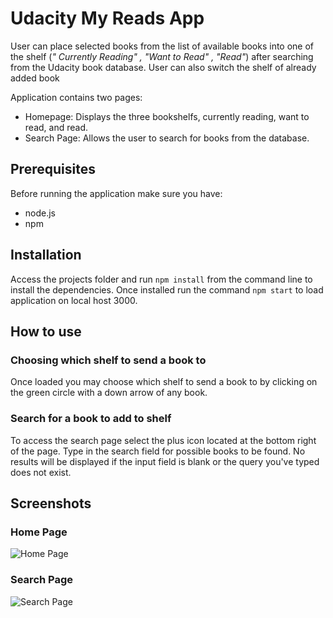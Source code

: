 # Udacity My Reads App

User can place selected books from the list of available books into one of the shelf (_" Currently Reading" , "Want to Read" , "Read"_) after searching from the Udacity book database. User can also switch the shelf of already added book

Application contains two pages:
<ul>
    <li>Homepage: Displays the three bookshelfs, currently reading, want to read, and read. 
    <li>Search Page: Allows the user to search for books from the database.
</ul>

## Prerequisites

Before running the application make sure you have:

* node.js
* npm

## Installation

Access the projects folder and run `npm install` from the command line to install the dependencies. Once installed run the command `npm start` to load application on local host 3000.

## How to use

### Choosing which shelf to send a book to
Once loaded you may choose which shelf to send a book to by clicking on the green circle with a down arrow of any book.

### Search for a book to add to shelf
To access the search page select the plus icon located at the bottom right of the page. Type in the search field for possible books to be found. No results will be displayed if the input field is blank or the query you've typed does not exist.

## Screenshots
### Home Page   
![Home Page](/src/Screenshots/HomePage.png)

### Search Page
![Search Page](/src/Screenshots/SearchPage.png)
